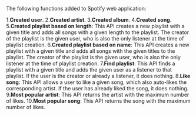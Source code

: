 The following functions added to Spotify web application:

1.**Created user**.
2.**Created artist**.
3.**Created album**.
4.**Created song**.
5.**Created playlist based on length**: This API creates a new playlist with a given title and adds all songs with a given length to the 
  playlist. The creator of the playlist is the given user, who is also the only listener at the time of playlist creation.
6.**Created playlist based on name**: This API creates a new playlist with a given title and adds all songs with the given titles to the 
  playlist. The creator of the playlist is the given user, who is also the only listener at the time of playlist creation.
7.**Find playlist**: This API finds a playlist with a given title and adds the given user as a listener to that playlist. If the user is the 
  creator or already a listener, it does nothing.
8.**Like song**: This API allows a user to like a given song, which also auto-likes the corresponding artist. If the user has already liked the 
  song, it does nothing.
9.**Most popular artist**: This API returns the artist with the maximum number of likes.
10.**Most popular song**: This API returns the song with the maximum number of likes.
